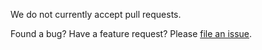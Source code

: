 We do not currently accept pull requests.

Found a bug? Have a feature request?
Please [file an issue](https://github.com/googlevr/poly-toolkit-unity/issues).

